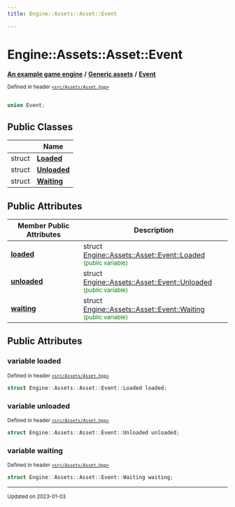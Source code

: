 ```yaml
---
title: Engine::Assets::Asset::Event

---
```


# Engine::Assets::Asset::Event

**[An example game engine](/libraries/group__Engine.md)** **/** **[Generic assets](/libraries/group__Assets.md)** **/** 
**[Event](/classes/unionEngine_1_1Assets_1_1Asset_1_1Event.md)**

<sup>Defined in header [`<src/Assets/Asset.hpp>`](/files/Asset_8hpp.md#file-asset.hpp)</sup>



```cpp

union Event;
```



## Public Classes

|                | Name           |
| -------------- | -------------- |
| struct | **[Loaded](/classes/structEngine_1_1Assets_1_1Asset_1_1Event_1_1Loaded.md)**  |
| struct | **[Unloaded](/classes/structEngine_1_1Assets_1_1Asset_1_1Event_1_1Unloaded.md)**  |
| struct | **[Waiting](/classes/structEngine_1_1Assets_1_1Asset_1_1Event_1_1Waiting.md)**  |

## Public Attributes

| Member Public Attributes| Description    |
| -------------- | -------------- |
| **[loaded](/classes/unionEngine_1_1Assets_1_1Asset_1_1Event.md#variable-loaded)** | struct [Engine::Assets::Asset::Event::Loaded](/classes/structEngine_1_1Assets_1_1Asset_1_1Event_1_1Loaded.md)<br> <sup><span style="color:green">(public variable)</span></sup> |
| **[unloaded](/classes/unionEngine_1_1Assets_1_1Asset_1_1Event.md#variable-unloaded)** | struct [Engine::Assets::Asset::Event::Unloaded](/classes/structEngine_1_1Assets_1_1Asset_1_1Event_1_1Unloaded.md)<br> <sup><span style="color:green">(public variable)</span></sup> |
| **[waiting](/classes/unionEngine_1_1Assets_1_1Asset_1_1Event.md#variable-waiting)** | struct [Engine::Assets::Asset::Event::Waiting](/classes/structEngine_1_1Assets_1_1Asset_1_1Event_1_1Waiting.md)<br> <sup><span style="color:green">(public variable)</span></sup> |





## Public Attributes

### variable loaded

<sup>Defined in header [`<src/Assets/Asset.hpp>`](/files/Asset_8hpp.md#file-asset.hpp)</sup>
```cpp
struct Engine::Assets::Asset::Event::Loaded loaded;
```


### variable unloaded

<sup>Defined in header [`<src/Assets/Asset.hpp>`](/files/Asset_8hpp.md#file-asset.hpp)</sup>
```cpp
struct Engine::Assets::Asset::Event::Unloaded unloaded;
```


### variable waiting

<sup>Defined in header [`<src/Assets/Asset.hpp>`](/files/Asset_8hpp.md#file-asset.hpp)</sup>
```cpp
struct Engine::Assets::Asset::Event::Waiting waiting;
```


-------------------------------

<sub>Updated on 2023-01-03</sub>